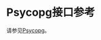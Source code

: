 # Psycopg接口参考<a name="ZH-CN_TOPIC_0000001126927585"></a>

请参见[Psycopg](zh-cn_topic_0000001080051584.md)。

